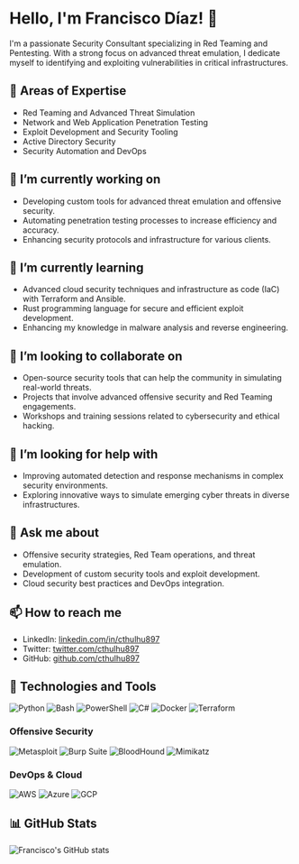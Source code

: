 # Hello, I'm Francisco Díaz! 👋

I'm a passionate Security Consultant specializing in Red Teaming and Pentesting. With a strong focus on advanced threat emulation, I dedicate myself to identifying and exploiting vulnerabilities in critical infrastructures.

## 🌟 Areas of Expertise

- Red Teaming and Advanced Threat Simulation
- Network and Web Application Penetration Testing
- Exploit Development and Security Tooling
- Active Directory Security
- Security Automation and DevOps

## 🔭 I’m currently working on
- Developing custom tools for advanced threat emulation and offensive security.
- Automating penetration testing processes to increase efficiency and accuracy.
- Enhancing security protocols and infrastructure for various clients.

## 🌱 I’m currently learning
- Advanced cloud security techniques and infrastructure as code (IaC) with Terraform and Ansible.
- Rust programming language for secure and efficient exploit development.
- Enhancing my knowledge in malware analysis and reverse engineering.

## 👯 I’m looking to collaborate on
- Open-source security tools that can help the community in simulating real-world threats.
- Projects that involve advanced offensive security and Red Teaming engagements.
- Workshops and training sessions related to cybersecurity and ethical hacking.

## 🤔 I’m looking for help with
- Improving automated detection and response mechanisms in complex security environments.
- Exploring innovative ways to simulate emerging cyber threats in diverse infrastructures.

## 💬 Ask me about
- Offensive security strategies, Red Team operations, and threat emulation.
- Development of custom security tools and exploit development.
- Cloud security best practices and DevOps integration.

## 📫 How to reach me
- LinkedIn: [linkedin.com/in/cthulhu897](https://www.linkedin.com/in/cthulhu897)
- Twitter: [twitter.com/cthulhu897](https://twitter.com/cthulhu897)
- GitHub: [github.com/cthulhu897](https://github.com/cthulhu897)

## 🧰 Technologies and Tools
![Python](https://img.shields.io/badge/-Python-3776AB?style=flat-square&logo=python&logoColor=white)
![Bash](https://img.shields.io/badge/-Bash-4EAA25?style=flat-square&logo=gnu-bash&logoColor=white)
![PowerShell](https://img.shields.io/badge/-PowerShell-5391FE?style=flat-square&logo=powershell&logoColor=white)
![C#](https://img.shields.io/badge/-C%23-239120?style=flat-square&logo=c-sharp&logoColor=white)
![Docker](https://img.shields.io/badge/-Docker-2496ED?style=flat-square&logo=docker&logoColor=white)
![Terraform](https://img.shields.io/badge/-Terraform-7B42BC?style=flat-square&logo=terraform&logoColor=white)

### Offensive Security
![Metasploit](https://img.shields.io/badge/-Metasploit-20232A?style=flat-square&logo=metasploit)
![Burp Suite](https://img.shields.io/badge/-Burp%20Suite-ff6600?style=flat-square&logo=burp-suite&logoColor=white)
![BloodHound](https://img.shields.io/badge/-BloodHound-20232A?style=flat-square&logo=bloodhound)
![Mimikatz](https://img.shields.io/badge/-Mimikatz-20232A?style=flat-square&logo=mimikatz)

### DevOps & Cloud
![AWS](https://img.shields.io/badge/-AWS-232F3E?style=flat-square&logo=amazon-aws)
![Azure](https://img.shields.io/badge/-Azure-0078D4?style=flat-square&logo=microsoft-azure)
![GCP](https://img.shields.io/badge/-GCP-4285F4?style=flat-square&logo=google-cloud)

## 📊 GitHub Stats

![Francisco's GitHub stats](https://github-readme-stats.vercel.app/api?username=your-username&show_icons=true&theme=radical)
